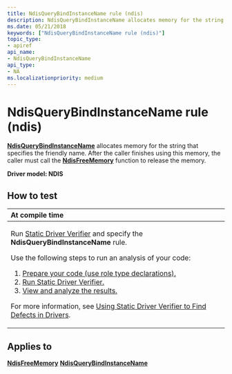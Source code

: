 ```yaml
---
title: NdisQueryBindInstanceName rule (ndis)
description: NdisQueryBindInstanceName allocates memory for the string that specifies the friendly name. After the caller finishes using this memory, the caller must call the NdisFreeMemory function to release the memory.
ms.date: 05/21/2018
keywords: ["NdisQueryBindInstanceName rule (ndis)"]
topic_type:
- apiref
api_name:
- NdisQueryBindInstanceName
api_type:
- NA
ms.localizationpriority: medium
---
```


# NdisQueryBindInstanceName rule (ndis)


[**NdisQueryBindInstanceName**](/windows-hardware/drivers/ddi/ndis/nf-ndis-ndisquerybindinstancename) allocates memory for the string that specifies the friendly name. After the caller finishes using this memory, the caller must call the [**NdisFreeMemory**](/windows-hardware/drivers/ddi/ndis/nf-ndis-ndisfreememory) function to release the memory.

**Driver model: NDIS**

How to test
-----------

<table>
<colgroup>
<col width="100%" />
</colgroup>
<thead>
<tr class="header">
<th align="left">At compile time</th>
</tr>
</thead>
<tbody>
<tr class="odd">
<td align="left"><p>Run <a href="/windows-hardware/drivers/devtest/static-driver-verifier" data-raw-source="[Static Driver Verifier](./static-driver-verifier.md)">Static Driver Verifier</a> and specify the <strong>NdisQueryBindInstanceName</strong> rule.</p>
Use the following steps to run an analysis of your code:
<ol>
<li><a href="/windows-hardware/drivers/devtest/using-static-driver-verifier-to-find-defects-in-drivers#preparing-your-source-code" data-raw-source="[Prepare your code (use role type declarations).](./using-static-driver-verifier-to-find-defects-in-drivers.md#preparing-your-source-code)">Prepare your code (use role type declarations).</a></li>
<li><a href="/windows-hardware/drivers/devtest/using-static-driver-verifier-to-find-defects-in-drivers#running-static-driver-verifier" data-raw-source="[Run Static Driver Verifier.](./using-static-driver-verifier-to-find-defects-in-drivers.md#running-static-driver-verifier)">Run Static Driver Verifier.</a></li>
<li><a href="/windows-hardware/drivers/devtest/using-static-driver-verifier-to-find-defects-in-drivers#viewing-and-analyzing-the-results" data-raw-source="[View and analyze the results.](./using-static-driver-verifier-to-find-defects-in-drivers.md#viewing-and-analyzing-the-results)">View and analyze the results.</a></li>
</ol>
<p>For more information, see <a href="/windows-hardware/drivers/devtest/using-static-driver-verifier-to-find-defects-in-drivers" data-raw-source="[Using Static Driver Verifier to Find Defects in Drivers](./using-static-driver-verifier-to-find-defects-in-drivers.md)">Using Static Driver Verifier to Find Defects in Drivers</a>.</p></td>
</tr>
</tbody>
</table>

Applies to
----------

[**NdisFreeMemory**](/windows-hardware/drivers/ddi/ndis/nf-ndis-ndisfreememory)
[**NdisQueryBindInstanceName**](/windows-hardware/drivers/ddi/ndis/nf-ndis-ndisquerybindinstancename)
